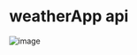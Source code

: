 # weatherApp api
![image](https://user-images.githubusercontent.com/69343277/122568434-5cad4400-d067-11eb-851b-96b04eeb10bc.png)

